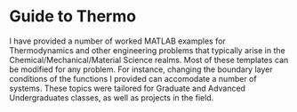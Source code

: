 # Guide to Thermo

I have provided a number of worked MATLAB examples for Thermodynamics and other engineering problems that typically arise in the Chemical/Mechanical/Material Science realms. Most of these templates can be modified for any problem.
For instance, changing the boundary layer conditions of the functions I provided can accomodate a number of systems. These topics were tailored for Graduate and Advanced Undergraduates classes, as well as projects in the field. 
